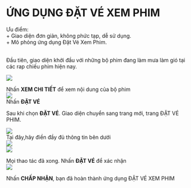 
<h1><strong>ỨNG DỤNG ĐẶT VÉ XEM PHIM</strong></h1>
<a>Ưu điểm:<br/>
    + Giao diện đơn giản, không phức tạp, dễ sử dụng.<br/>
    + Mô phỏng ứng dụng Đặt Vé Xem Phim.<br/>
<a/>
    <br/>
<p>
    Đầu tiên, giao diện khởi đầu với những bộ phim đang làm mưa làm gió tại các rap chiếu phim hiện nay.<br/>
    
   <img src="https://scontent.fdad2-1.fna.fbcdn.net/v/t1.15752-9/64277802_2068600276579101_7610891849074475008_n.png?_nc_cat=110&_nc_oc=AQnjg7XPRaBtX5nk3F5-eR1AD_gHLecWqx0xWOynIwokg0BLKGs8RUzqM0Go7IoKGrQ&_nc_ht=scontent.fdad2-1.fna&oh=547617117087eae9b62f6cf1ab1e7604&oe=5D84328A"></img>
    <br/>
    
  <a> Nhấn <strong>XEM CHI TIẾT</strong> để xem nội dung của bộ phim</a><br/>
   <img src="https://scontent.fdad1-1.fna.fbcdn.net/v/t1.15752-9/64450299_450379065777382_769189386712514560_n.png?_nc_cat=100&_nc_oc=AQnpOgakAb29oxwTjcVGvIqfrYkoDLdH8Q2WbGghECAO5cSlcR8PwxxvxQW4y7il2VQ&_nc_ht=scontent.fdad1-1.fna&oh=7d4e5378bf03154f198f8a9a46d57617&oe=5D83579A"/> <br/>
   <a> Nhấn <strong>ĐẶT VÉ</strong></a><br/>


  
   
   <a> Sau khi chọn <strong>ĐẶT VÉ</strong>. Giao diện chuyển sang trang mới, trang ĐẶT VÉ PHIM.<br/>
       
    
   </a>
    <img src="https://scontent.fdad1-1.fna.fbcdn.net/v/t1.15752-9/64287812_2214274775352774_4842187193692717056_n.png?_nc_cat=104&_nc_oc=AQkI98QIJsPBptv0MD_bLmZSxCbzQl7u_1JRR6ktIM9WouFafHA1etrRsoOHAmks7JU&_nc_ht=scontent.fdad1-1.fna&oh=d1edd9779539784271a7464b233c07f4&oe=5DC53D73"/> <br/>
     Tại đây,hãy điền đầy đủ thông tin bên dưới <br/>
    <img src="https://scontent.fdad2-1.fna.fbcdn.net/v/t1.15752-9/64464025_337257233617074_5811208948987985920_n.png?_nc_cat=107&_nc_oc=AQlMjd2mdCs3z8DwDun1MxUhqNOLiLcvUHiJaaJtd8hXnGAezzJQEssao_vUT1XxxTs&_nc_ht=scontent.fdad2-1.fna&oh=6460b3af46c343851670569b675ce5ab&oe=5D99E238"/> <br/>
    <img src="https://scontent.fdad2-1.fna.fbcdn.net/v/t1.15752-9/64506359_2349271458659537_1777394227433439232_n.png?_nc_cat=110&_nc_oc=AQmh12XgwlWJkNCDRgEQWSAtri6oh4s6Y73-EsvrflP3_htXxc7qJ8ct_yUAS4qJz5w&_nc_ht=scontent.fdad2-1.fna&oh=35029ddc424304b2a06b8cb0beca9074&oe=5D87565D"/><br/>
    
   <a> Mọi thao tác đã xong. Nhấn <strong>ĐẶT VÉ</strong> để xác nhận</a> <br/>
   <img src="https://scontent.fdad1-1.fna.fbcdn.net/v/t1.15752-9/64524850_1260297697460192_6468225145822511104_n.png?_nc_cat=105&_nc_oc=AQk6d-fByZoYHB_ltaF817YpSRoFoK-QLibD8JobJMUTBgSjF8i7St6jMWuT-4x5vLc&_nc_ht=scontent.fdad1-1.fna&oh=885d54c18c3f719a8b4165efeac7c484&oe=5D806FAC"/> <br/>
   
 <a>Nhấn <strong>CHẤP NHẬN</strong>, bạn đã hoàn thành ứng dụng ĐẶT VÉ XEM PHIM<a/>
     

